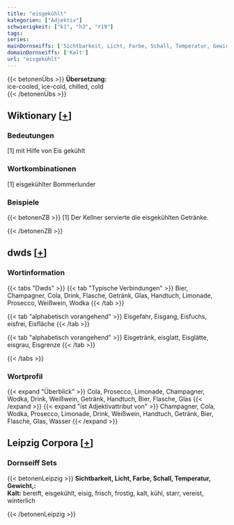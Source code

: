```yaml
---
title: "eisgekühlt"
kategorien: ["Adjektiv"]
schwierigkeit: ["k1", "h3", "r19"]
tags:
series:
mainDornseiffs: ['Sichtbarkeit, Licht, Farbe, Schall, Temperatur, Gewicht,']
domainDornseiffs: ['Kalt']
url: "eisgekühlt"
---
```


{{< betonenÜbs >}}
**Übersetzung:**  
ice-cooled, ice-cold, chilled, cold  
{{< /betonenÜbs >}}

## Wiktionary [[+](https://de.wiktionary.org/wiki/eisgekühlt)]

### Bedeutungen
[1] mit Hilfe von Eis gekühlt  

### Wortkombinationen
[1] eisgekühlter Bommerlunder  

### Beispiele
{{< betonenZB >}}
[1] Der Kellner servierte die eisgekühlten Getränke.  

{{< /betonenZB >}}


## dwds [[+](https://www.dwds.de/wb/eisgekühlt)]

### Wortinformation
{{< tabs "Dwds" >}}
{{< tab "Typische Verbindungen" >}}
Bier, Champagner, Cola, Drink, Flasche, Getränk, Glas, Handtuch, Limonade, Prosecco, Weißwein, Wodka
{{< /tab >}}

{{< tab "alphabetisch vorangehend" >}}
Eisgefahr, Eisgang, Eisfuchs, eisfrei, Eisfläche
{{< /tab >}}

{{< tab "alphabetisch vorangehend" >}}
Eisgetränk, eisglatt, Eisglätte, eisgrau, Eisgrenze
{{< /tab >}}

{{< /tabs >}}

### Wortprofil
{{< expand "Überblick" >}} Cola, Prosecco, Limonade, Champagner, Wodka, Drink, Weißwein, Getränk, Handtuch, Bier, Flasche, Glas {{< /expand >}}
{{< expand "ist Adjektivattribut von" >}} Champagner, Cola, Wodka, Prosecco, Limonade, Drink, Weißwein, Handtuch, Getränk, Bier, Flasche, Glas, Wasser {{< /expand >}}

## Leipzig Corpora [[+](https://corpora.uni-leipzig.de/en/res?word=eisgekühlt&corpusId=deu_newscrawl-public_2018)]

### Dornseiff Sets
{{< betonenLeipzig >}}
**Sichtbarkeit, Licht, Farbe, Schall, Temperatur, Gewicht,:**  
**Kalt:** bereift, eisgekühlt, eisig, frisch, frostig, kalt, kühl, starr, vereist, winterlich  

{{< /betonenLeipzig >}}
